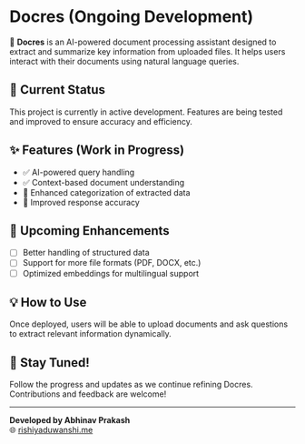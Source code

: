 # Docres (Ongoing Development)

🚀 **Docres** is an AI-powered document processing assistant designed to extract and summarize key information from uploaded files. It helps users interact with their documents using natural language queries.

## 🔧 Current Status
This project is currently in active development. Features are being tested and improved to ensure accuracy and efficiency.

## ✨ Features (Work in Progress)
- ✅ AI-powered query handling
- ✅ Context-based document understanding
- 🚧 Enhanced categorization of extracted data
- 🚧 Improved response accuracy

## 📌 Upcoming Enhancements
- [ ] Better handling of structured data
- [ ] Support for more file formats (PDF, DOCX, etc.)
- [ ] Optimized embeddings for multilingual support

## 💡 How to Use
Once deployed, users will be able to upload documents and ask questions to extract relevant information dynamically.

## 📢 Stay Tuned!
Follow the progress and updates as we continue refining Docres. Contributions and feedback are welcome!

---
**Developed by Abhinav Prakash**  
🌐 [rishiyaduwanshi.me](https://rishiyaduwanshi.me)

